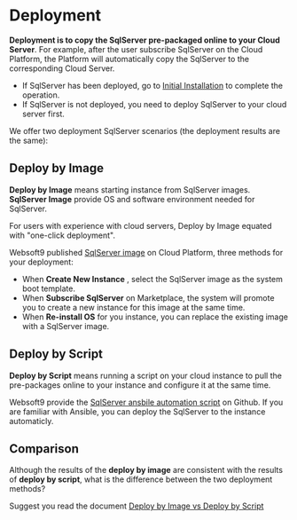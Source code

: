# Deployment

**Deployment is to copy the SqlServer pre-packaged online to your Cloud Server**. For example, after the user subscribe SqlServer on the Cloud Platform, the Platform will automatically copy the SqlServer to the corresponding Cloud Server.

- If SqlServer has been deployed, go to [Initial Installation](/zh/stack-installation.md) to complete the operation.
- If SqlServer is not deployed, you need to deploy SqlServer to your cloud server first.

We offer two deployment SqlServer scenarios (the deployment results are the same):

## Deploy by Image

**Deploy by Image** means starting instance from SqlServer images. **SqlServer Image** provide OS and software environment needed for SqlServer.

For users with experience with cloud servers, Deploy by Image equated with "one-click deployment".

Websoft9 published [SqlServer image](https://apps.websoft9.com/sqlserver) on Cloud Platform, three methods for your deployment:

* When **Create New Instance** , select the SqlServer image as the system boot template.
* When **Subscribe SqlServer** on Marketplace, the system will promote you to create a new instance for this image at the same time.
* When **Re-install OS** for you instance, you can replace the existing image with a SqlServer image.

## Deploy by Script

**Deploy by Script** means running a script on your cloud instance to pull the pre-packages online to your instance and configure it at the same time.

Websoft9 provide the [SqlServer ansbile automation script](https://github.com/Websoft9/ansible-sqlserver) on Github. If you are familiar with Ansible, you can deploy the SqlServer to the instance automaticly.

## Comparison

Although the results of the **deploy by image** are consistent with the results of **deploy by script**, what is the difference between the two deployment methods?

Suggest you read the document [Deploy by Image vs Deploy by Script](https://support.websoft9.com/docs/faq/bz-product.html#deployment-comparison)